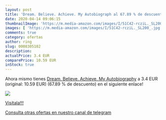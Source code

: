 ```yaml
---
layout: post
title: 'Dream. Believe. Achieve. My Autobiograph al 67.89 % de descuento'
date: 2020-04-14 09:06:15
thumbnailImage: 'https://m.media-amazon.com/images/I/51C42-rcziL._SL200_.jpg'
images: [ 'https://m.media-amazon.com/images/I/51C42-rcziL._SL200_.jpg' ]
comments: true
category: ofertas
author: ring
slug: 0008305102
description:
actualPrice: 3.4 EUR
comparePrice: 10.59 EUR
inStock: true
---
```


Ahora mismo tienes [Dream. Believe. Achieve. My Autobiography](https://www.amazon.com/dp/0008305102/?tag=redken08-20) a 3.4 EUR (original: 10.59 EUR) (67.89 %  de descuento) en el siguiente enlace!

[![](https://m.media-amazon.com/images/I/51C42-rcziL._SL200_.jpg)](https://www.amazon.com/dp/0008305102/?tag=redken08-20)

[Visítala!!!](https://www.amazon.com/dp/0008305102/?tag=redken08-20)

[Consulta otras ofertas en nuestro canal de telegram](https://t.me/s/ofertas25)
